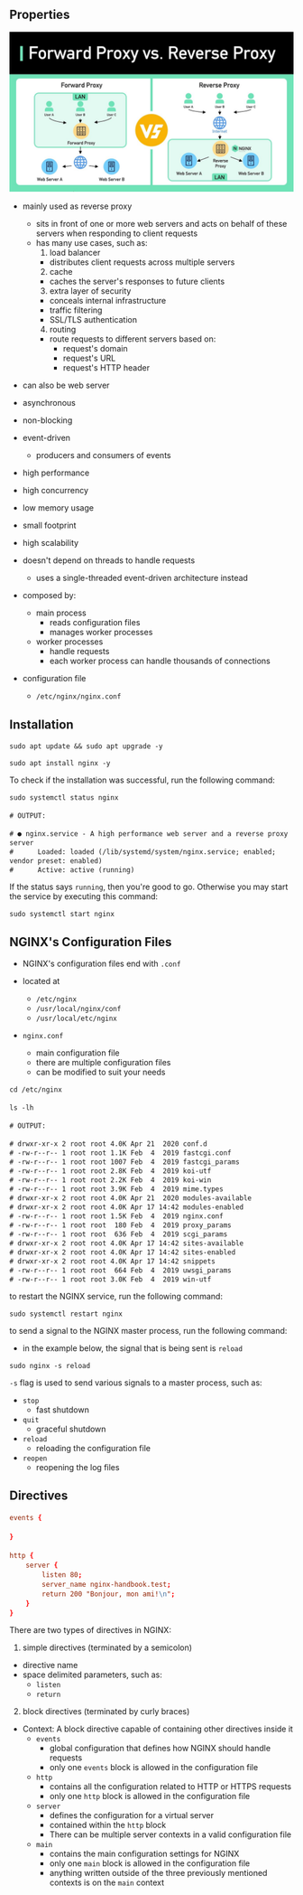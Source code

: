 
## Properties

![Forward Proxy vs Reverse Proxy](./images/proxy.jpg)

- mainly used as reverse proxy
  - sits in front of one or more web servers and acts on behalf of these servers when responding to client requests
  - has many use cases, such as:
    1. load balancer
      - distributes client requests across multiple servers
    2. cache
      - caches the server's responses to future clients
    3. extra layer of security
      - conceals internal infrastructure
      - traffic filtering
      - SSL/TLS authentication
    4. routing
      - route requests to different servers based on:
        - request's domain
        - request's URL
        - request's HTTP header
- can also be web server

- asynchronous
- non-blocking
- event-driven
  - producers and consumers of events

- high performance
- high concurrency
- low memory usage
- small footprint
- high scalability

- doesn't depend on threads to handle requests
  - uses a single-threaded event-driven architecture instead

- composed by:
  - main process
    - reads configuration files
    - manages worker processes
  - worker processes
    - handle requests
    - each worker process can handle thousands of connections

- configuration file
  - `/etc/nginx/nginx.conf`


## Installation

```shell
sudo apt update && sudo apt upgrade -y
```

```shell
sudo apt install nginx -y
```

To check if the installation was successful, run the following command:

```shell
sudo systemctl status nginx

# OUTPUT:

# ● nginx.service - A high performance web server and a reverse proxy server
#      Loaded: loaded (/lib/systemd/system/nginx.service; enabled; vendor preset: enabled)
#      Active: active (running)
```

If the status says `running`, then you're good to go. Otherwise you may start the service by executing this command:

```shell
sudo systemctl start nginx
```

## NGINX's Configuration Files

- NGINX's configuration files end with `.conf`
- located at
  - `/etc/nginx`
  - `/usr/local/nginx/conf`
  - `/usr/local/etc/nginx`

- `nginx.conf`
  - main configuration file
  - there are multiple configuration files
  - can be modified to suit your needs

```shell
cd /etc/nginx

ls -lh

# OUTPUT:

# drwxr-xr-x 2 root root 4.0K Apr 21  2020 conf.d
# -rw-r--r-- 1 root root 1.1K Feb  4  2019 fastcgi.conf
# -rw-r--r-- 1 root root 1007 Feb  4  2019 fastcgi_params
# -rw-r--r-- 1 root root 2.8K Feb  4  2019 koi-utf
# -rw-r--r-- 1 root root 2.2K Feb  4  2019 koi-win
# -rw-r--r-- 1 root root 3.9K Feb  4  2019 mime.types
# drwxr-xr-x 2 root root 4.0K Apr 21  2020 modules-available
# drwxr-xr-x 2 root root 4.0K Apr 17 14:42 modules-enabled
# -rw-r--r-- 1 root root 1.5K Feb  4  2019 nginx.conf
# -rw-r--r-- 1 root root  180 Feb  4  2019 proxy_params
# -rw-r--r-- 1 root root  636 Feb  4  2019 scgi_params
# drwxr-xr-x 2 root root 4.0K Apr 17 14:42 sites-available
# drwxr-xr-x 2 root root 4.0K Apr 17 14:42 sites-enabled
# drwxr-xr-x 2 root root 4.0K Apr 17 14:42 snippets
# -rw-r--r-- 1 root root  664 Feb  4  2019 uwsgi_params
# -rw-r--r-- 1 root root 3.0K Feb  4  2019 win-utf
```

to restart the NGINX service, run the following command:

```shell
sudo systemctl restart nginx
```

to send a signal to the NGINX master process, run the following command:
- in the example below, the signal that is being sent is `reload`
```shell
sudo nginx -s reload
```

`-s` flag is used to send various signals to a master process, such as:
- `stop`
  - fast shutdown
- `quit`
  - graceful shutdown
- `reload`
  - reloading the configuration file
- `reopen`
  - reopening the log files


## Directives

```conf
events {

}

http {
    server {
        listen 80;
        server_name nginx-handbook.test;
        return 200 "Bonjour, mon ami!\n";
    }
}
```

There are two types of directives in NGINX:
1. simple directives (terminated by a semicolon)
  - directive name
  - space delimited parameters, such as:
    - `listen`
    - `return`
2. block directives (terminated by curly braces)
  - Context: A block directive capable of containing other directives inside it
    - `events`
      - global configuration that defines how NGINX should handle requests
      - only one `events` block is allowed in the configuration file
    - `http`
      - contains all the configuration related to HTTP or HTTPS requests
      - only one `http` block is allowed in the configuration file
    - `server`
      - defines the configuration for a virtual server
      - contained within the `http` block
      - There can be multiple server contexts in a valid configuration file
    - `main`
      - contains the main configuration settings for NGINX
      - only one `main` block is allowed in the configuration file
      - anything written outside of the three previously mentioned contexts is on the `main` context
